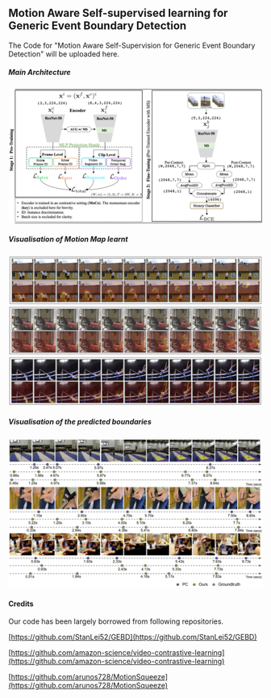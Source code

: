 ## Motion Aware Self-supervised learning for Generic Event Boundary Detection
The Code for "Motion Aware Self-Supervision for Generic Event Boundary Detection" will be uploaded here.

##### Main Architecture
![Architecture](./figs/main_figure.png) 

##### Visualisation of Motion Map learnt
![Qualitative Analysis](./figs/motion_qualitative.png) 

##### Visualisation of the predicted boundaries
![Boundary Visualisation](./figs/boundary_vis.png) 


#### Credits
Our code has been largely borrowed from following repositories. 

[https://github.com/StanLei52/GEBD](https://github.com/StanLei52/GEBD)

[https://github.com/amazon-science/video-contrastive-learning](https://github.com/amazon-science/video-contrastive-learning)

[https://github.com/arunos728/MotionSqueeze](https://github.com/arunos728/MotionSqueeze)